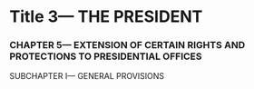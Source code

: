 
# Title 3— THE PRESIDENT
### CHAPTER 5— EXTENSION OF CERTAIN RIGHTS AND PROTECTIONS TO PRESIDENTIAL OFFICES

SUBCHAPTER I— GENERAL PROVISIONS
